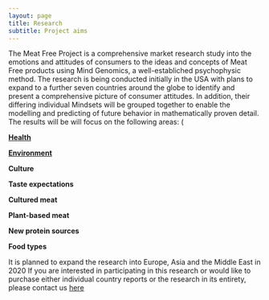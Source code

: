```yaml
---
layout: page
title: Research
subtitle: Project aims 
---
```


The Meat Free Project is a comprehensive market research study into the emotions and
attitudes of consumers to the ideas and concepts of Meat Free products using Mind
Genomics, a well-establiched psychophysic method.
The research is being conducted initially in the USA with plans to expand to a further seven
countries around the globe to identify and present a comprehensive picture of consumer
attitudes. In addition, their differing individual Mindsets will be grouped together to enable
the modelling and predicting of future behavior in mathematically proven detail.
The results will be will focus on the following areas: (

**[Health](http://meatfreeresearch.com/2019-11-26-first-post/ "Healt aspects")**

**[Environment](https://meatfreeresearch.com/2019-12-12-environment/)**

**Culture**

**Taste expectations**

**Cultured meat**

**Plant-based meat**

**New protein sources**

**Food types**

It is planned to expand the research into Europe, Asia and the Middle East in 2020
If you are interested in participating in this research or would like to purchase either
individual country reports or the research in its entirety, please contact us [here](http://meatfreeresearch.com/contact/ "Contact Us")